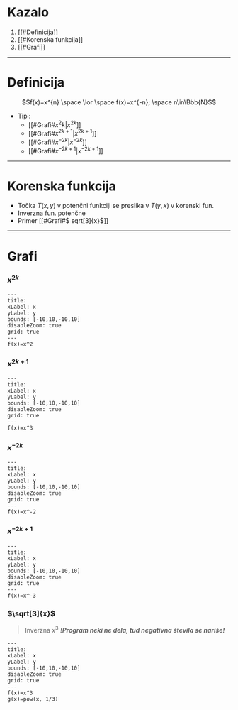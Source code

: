 # Kazalo
1. [[#Definicija]]
2. [[#Korenska funkcija]]
3. [[#Grafi]]
---
# Definicija
$$f(x)=x^{n} \space \lor \space f(x)=x^{-n}; \space n\in\Bbb{N}$$
- Tipi:
	- [[#Grafi#$x^2k$|$x^{2k}$]]
	- [[#Grafi#$x^{2k+1}$|$x^{2k+1}$]]
	- [[#Grafi#$x^{-2k}$|$x^{-2k}$]]
	- [[#Grafi#$x^{-2k+1}$|$x^{-2k+1}$]]
---
# Korenska funkcija
- Točka $T(x, y)$ v potenčni funkciji se preslika v $T(y, x)$ v korenski fun.
- Inverzna fun. potenčne
- Primer [[#Grafi#$ sqrt[3]{x}$]]
---
# Grafi
### $x^{2k}$
```functionplot
---
title: 
xLabel: x
yLabel: y
bounds: [-10,10,-10,10]
disableZoom: true
grid: true
---
f(x)=x^2
```
### $x^{2k+1}$
```functionplot
---
title: 
xLabel: x
yLabel: y
bounds: [-10,10,-10,10]
disableZoom: true
grid: true
---
f(x)=x^3
```
### $x^{-2k}$
```functionplot
---
title: 
xLabel: x
yLabel: y
bounds: [-10,10,-10,10]
disableZoom: true
grid: true
---
f(x)=x^-2
```
### $x^{-2k+1}$
```functionplot
---
title: 
xLabel: x
yLabel: y
bounds: [-10,10,-10,10]
disableZoom: true
grid: true
---
f(x)=x^-3
```
### $\sqrt[3]{x}$
> Inverzna $x^{3}$
> ***!Program neki ne dela, tud negativna števila se nariše!***
```functionplot
---
title: 
xLabel: x
yLabel: y
bounds: [-10,10,-10,10]
disableZoom: true
grid: true
---
f(x)=x^3
g(x)=pow(x, 1/3)
```
